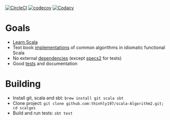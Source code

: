 [![CircleCI][circleCiImg]][circleCiLink] [![codecov][codecovImg]][codecovLink] [![Codacy][codacyImg]][codacyLink]

Goals
=====
* [Learn Scala](http://stackoverflow.com/tags/scala/info)
* Text book [implementations](src/main/scala/com/github/pathikrit/scalgos) of common algorithms in idiomatic functional Scala
* No external [dependencies](build.sbt) (except [specs2](http://etorreborre.github.io/specs2/) for tests)
* Good [tests](src/test/scala/com/github/pathikrit/scalgos) and documentation

Building
========
* Install git, scala and sbt: `brew install git scala sbt`
* Clone project: `git clone github.com:thinhly197/scala-Algorithm2.git; cd scalgos`
* Build and run tests: `sbt test`


[circleCiImg]: https://img.shields.io/circleci/project/pathikrit/scalgos/master.svg
[circleCiLink]: https://circleci.com/gh/pathikrit/scalgos

[codecovImg]: https://img.shields.io/codecov/c/github/pathikrit/scalgos/master.svg
[codecovLink]: http://codecov.io/github/pathikrit/scalgos?branch=master

[codacyImg]: https://img.shields.io/codacy/7628da9b32734c1c96b55b5650aa96be.svg
[codacyLink]: https://www.codacy.com/app/pathikritscalgos/dashboard
